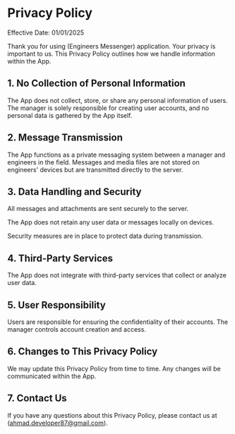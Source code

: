 # Privacy Policy

Effective Date: 01/01/2025

Thank you for using (Engineers Messenger) application. Your privacy is important to us. This Privacy Policy outlines how we handle information within the App.

## 1. No Collection of Personal Information

The App does not collect, store, or share any personal information of users. The manager is solely responsible for creating user accounts, and no personal data is gathered by the App itself.

## 2. Message Transmission

The App functions as a private messaging system between a manager and engineers in the field. Messages and media files are not stored on engineers' devices but are transmitted directly to the server.

## 3. Data Handling and Security

All messages and attachments are sent securely to the server.

The App does not retain any user data or messages locally on devices.

Security measures are in place to protect data during transmission.

## 4. Third-Party Services

The App does not integrate with third-party services that collect or analyze user data.

## 5. User Responsibility

Users are responsible for ensuring the confidentiality of their accounts. The manager controls account creation and access.

## 6. Changes to This Privacy Policy

We may update this Privacy Policy from time to time. Any changes will be communicated within the App.

## 7. Contact Us

If you have any questions about this Privacy Policy, please contact us at (ahmad.developer87@gmail.com).
